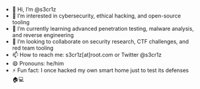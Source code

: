 - 👋 Hi, I’m @s3cr1z  
- 👀 I’m interested in cybersecurity, ethical hacking, and open-source tooling  
- 🌱 I’m currently learning advanced penetration testing, malware analysis, and reverse engineering  
- 💞️ I’m looking to collaborate on security research, CTF challenges, and red team tooling  
- 📫 How to reach me: s3cr1z[at]root.com or Twitter @s3cr1z  
- 😄 Pronouns: he/him  
- ⚡ Fun fact: I once hacked my own smart home just to test its defenses 🏠💻  

<!---
s3cr1z/s3cr1z is a ✨ special ✨ repository because its `README.md` (this file) appears on your GitHub profile.
You can click the Preview link to take a look at your changes.
--->
